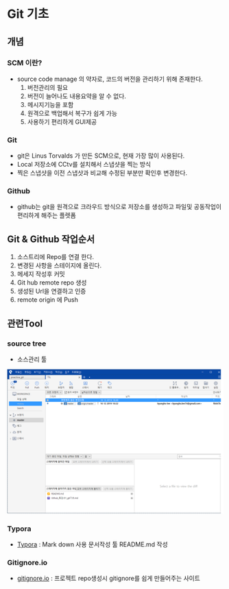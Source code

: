 # Git 기초

## 개념

### SCM 이란?

- source code manage 의 약자로, 코드의 버전을 관리하기 위해 존재한다.
  1. 버전관리의 필요
  2. 버전이 늘어나도 내용요약을 알 수 없다.
  3. 메시지기능을 포함
  4. 원격으로 백업해서 복구가 쉽게 가능
  5. 사용하기 편리하게 GUI제공



### Git

- git은 Linus Torvalds 가 만든 SCM으로, 현재 가장 많이 사용된다.
- Local 저장소에 CCtv를 설치해서 스냅샷을 찍는 방식
- 찍은 스냅샷을 이전 스냅샷과 비교해 수정된 부분만 확인후 변경한다.

### Github

- github는 git을 원격으로 크라우드 방식으로 저장소를 생성하고 파일및 공동작업이 편리하게 해주는 플렛폼

  

## Git & Github 작업순서

1. 소스트리에 Repo를 연결 한다.
2. 변경된 사항을 스테이지에 올린다.
3. 메세지 작성후 커밋
4. Git hub remote repo 생성
5. 생성된 Url을 연결하고 인증
6. remote origin 에 Push



## 관련Tool

### source tree

- 소스관리 툴

![image-20191216165358185](01_git기초.assets/image-20191216165358185.png)

### Typora

- [Typora](https://www.typora.io/) : Mark down 사용 문서작성 툴 README.md 작성

### Gitignore.io

- [gitignore.io](http://gitignore.io/) : 프로젝트 repo생성시 gitignore를 쉽게 만들어주는 사이트

